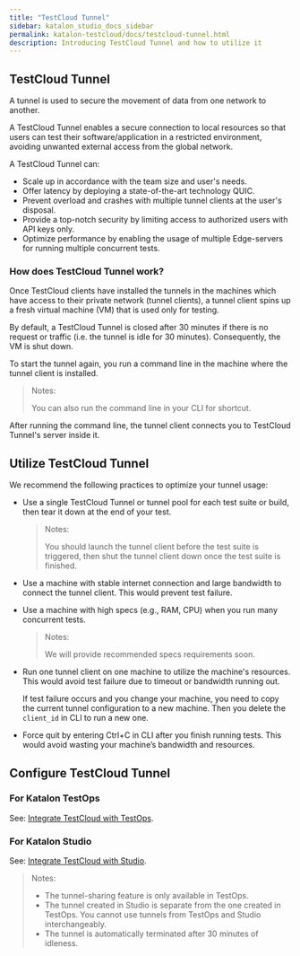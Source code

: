 ```yaml
---
title: "TestCloud Tunnel"
sidebar: katalon_studio_docs_sidebar
permalink: katalon-testcloud/docs/testcloud-tunnel.html
description: Introducing TestCloud Tunnel and how to utilize it
---
```


## TestCloud Tunnel

A tunnel is used to secure the movement of data from one network to another.

A TestCloud Tunnel enables a secure connection to local resources so that users can test their software/application in a restricted environment, avoiding unwanted external access from the global network.

A TestCloud Tunnel can:

* Scale up in accordance with the team size and user's needs.
* Offer latency by deploying a state-of-the-art technology QUIC.
* Prevent overload and crashes with multiple tunnel clients at the user's disposal.
* Provide a top-notch security by limiting access to authorized users with API keys only.
* Optimize performance by enabling the usage of multiple Edge-servers for running multiple concurrent tests.

### How does TestCloud Tunnel work?

Once TestCloud clients have installed the tunnels in the machines which have access to their private network (tunnel clients), a tunnel client spins up a fresh virtual machine (VM) that is used only for testing.

By default, a TestCloud Tunnel is closed after 30 minutes if there is no request or traffic (i.e. the tunnel is idle for 30 minutes). Consequently, the VM is shut down.

To start the tunnel again, you run a command line in the machine where the tunnel client is installed.

> Notes:
>
> You can also run the command line in your CLI for shortcut.

After running the command line, the tunnel client connects you to TestCloud Tunnel's server inside it.

## Utilize TestCloud Tunnel

We recommend the following practices to optimize your tunnel usage:

* Use a single TestCloud Tunnel or tunnel pool for each test suite or build, then tear it down at the end of your test.

    > Notes:
    >
    > You should launch the tunnel client before the test suite is triggered, then shut the tunnel client down once the test suite is finished.

* Use a machine with stable internet connection and large bandwidth to connect the tunnel client. This would prevent test failure.

* Use a machine with high specs (e.g., RAM, CPU) when you run many concurrent tests.

    > Notes:
    >
    > We will provide recommended specs requirements soon.

* Run one tunnel client on one machine to utilize the machine's resources. This would avoid test failure due to timeout or bandwidth running out.

    If test failure occurs and you change your machine, you need to copy the current tunnel configuration to a new machine. Then you delete the `client_id` in CLI to run a new one.

* Force quit by entering Ctrl+C in CLI after you finish running tests. This would avoid wasting your machine’s bandwidth and resources.

## Configure TestCloud Tunnel

### For Katalon TestOps

See: [Integrate TestCloud with TestOps](https://docs.katalon.com/katalon-testcloud/docs/integrate-testcloud-with-testops.html#integrate-testcloud-with-testops).

### For Katalon Studio

See: [Integrate TestCloud with Studio](https://docs.katalon.com/katalon-studio/docs/testcloud-integration.html).

> Notes:
>
> * The tunnel-sharing feature is only available in TestOps.
> * The tunnel created in Studio is separate from the one created in TestOps. You cannot use tunnels from TestOps and Studio interchangeably.
> * The tunnel is automatically terminated after 30 minutes of idleness.

